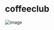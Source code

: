 # coffeeclub
![image](https://drive.google.com/uc?export=view&id=1HEmWnQqnpzxwIfQYssYqHq6t2smmwehg)
